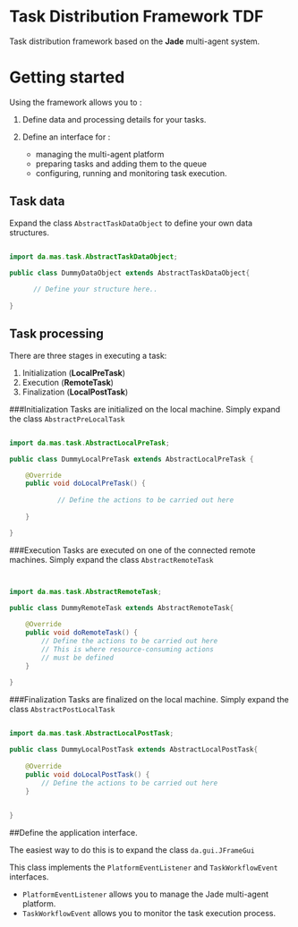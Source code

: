 
Task Distribution Framework **TDF**
===================================
Task distribution framework based on the **Jade** multi-agent system.


Getting started
=============

Using the framework allows you to : 

1. Define data and processing details for your tasks.
2. Define an interface for :

 	- managing the multi-agent platform
 	- preparing tasks and adding them to the queue
 	- configuring, running and monitoring task execution.


## Task data
Expand the class ``AbstractTaskDataObject`` to define your own data structures.
``` java

import da.mas.task.AbstractTaskDataObject;

public class DummyDataObject extends AbstractTaskDataObject{
	
	  // Define your structure here..
	
}
```

## Task processing
There are three stages in executing a task:

1. Initialization (**LocalPreTask**)
2. Execution (**RemoteTask**)
3. Finalization (**LocalPostTask**)

###Initialization
Tasks are initialized on the local machine. Simply expand the class  ``AbstractPreLocalTask``

``` java

import da.mas.task.AbstractLocalPreTask;

public class DummyLocalPreTask extends AbstractLocalPreTask {

	@Override
	public void doLocalPreTask() {
	
			// Define the actions to be carried out here
		
	}

}


```

###Execution
Tasks are executed on one of the connected remote machines. Simply expand the class ``AbstractRemoteTask``

``` java


import da.mas.task.AbstractRemoteTask;

public class DummyRemoteTask extends AbstractRemoteTask{
	
	@Override
	public void doRemoteTask() {
		// Define the actions to be carried out here
        // This is where resource-consuming actions
        // must be defined
	}
	
}


```

###Finalization
Tasks are finalized on the local machine. Simply expand the class ``AbstractPostLocalTask``

``` java

import da.mas.task.AbstractLocalPostTask;

public class DummyLocalPostTask extends AbstractLocalPostTask{
	
	@Override
	public void doLocalPostTask() {
		// Define the actions to be carried out here
	}

	
}


```

##Define the application interface.

The easiest way to do this is to expand the class  ``da.gui.JFrameGui``

This class implements the ``PlatformEventListener`` and ``TaskWorkflowEvent`` interfaces.

* ``PlatformEventListener`` allows you to manage the Jade multi-agent platform.
* ``TaskWorkflowEvent`` allows you to monitor the task execution process.

